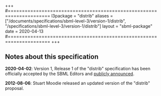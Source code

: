 +++
#=====================================================================
l3package = "distrib"
aliases = ["/documents/specifications/sbml-level-3/version-1/distrib", "/specifications/sbml-level-3/version-1/distrib"]
layout    = "sbml-package"
date      = 2020-04-13
#=====================================================================
+++

## Notes about this specification

**2020-04-02**: Version 1, Release 1 of the "distrib" specification has been officially accepted by the SBML Editors and [publicly announced](https://groups.google.com/forum/#!topic/sbml-discuss/aF83lx0vh4w).

**2012-08-06**: Stuart Moodie released an updated version of the "distrib" proposal.

